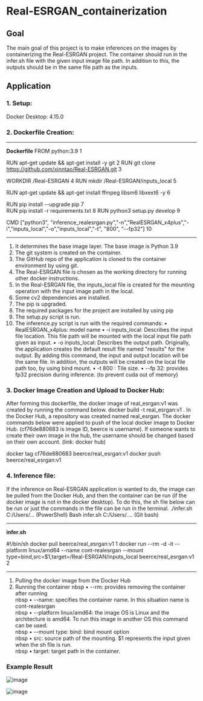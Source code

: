 # Real-ESRGAN_containerization

## Goal 
The main goal of this project is to make inferences on the images by containerizing the Real-ESRGAN project. The container should run in the infer.sh file with the given input image file path. In addition to this, the outputs should be in the same file path as the inputs.<br/>

## Application

### 1.	Setup:
Docker Desktop: 4.15.0
### 2.	Dockerfile Creation:

---
**Dockerfile**
FROM python:3.9								1

RUN apt-get update && apt-get install -y git					2
RUN git clone https://github.com/xinntao/Real-ESRGAN.git			3	

WORKDIR /Real-ESRGAN							4
RUN mkdir /Real-ESRGAN/inputs_local						5

RUN apt-get update && apt-get install ffmpeg libsm6 libxext6  -y		6

RUN pip install --upgrade pip							7	
RUN pip install -r requirements.txt						8
RUN python3 setup.py develop							9

CMD ["python3", "inference_realesrgan.py","-n","RealESRGAN_x4plus","-i","inputs_local","-o","inputs_local","-t", "800", "--fp32"]			10

---

1.	 It determines the base image layer. The base image is Python 3.9
2.	The git system is created on the container. 
3.	The GitHub repo of the application is cloned to the container environment by using git. 
4.	The Real-ESRGAN file is chosen as the working directory for running other docker instructions. 
5.	In the Real-ESRGAN file, the inputs_local file is created for the mounting operation with the input image path in the local. 
6.	Some cv2 dependencies are installed.
7.	The pip is upgraded.
8.	The required packages for the project are installed by using pip
9.	The setup.py script is run.
10.	The inference.py script is run with the required commands:
•	RealESRGAN_x4plus: model name
•	-i inputs_local: Describes the input file location. This file path will be mounted with the local input file path given as input. 
•	-o inputs_local: Describes the output path. Originally, the application creates the default result file named "results" for the output. By adding this command, the input and output location will be the same file. In addition, the outputs will be created on the local file path too, by using bind mount.
•	-t 800 : Tile size. 
•	--fp 32: provides fp32 precision during inference.  (to prevent cuda out of memory)


### 3.	Docker Image Creation and Upload to Docker Hub:
After forming this dockerfile, the docker image of real_esrgan:v1 was created by running the command below. 
docker build -t real_esrgan:v1 .
In the Docker Hub, a repository was created named real_esrgan. The docker commands below were applied to push of the local docker image to Docker Hub. (cf76de880683 is image ID, beerce is username). If someone wants to create their own image in the hub, the username should be changed based on their own account. (link: docker hub)

docker tag cf76de880683 beerce/real_esrgan:v1
docker push beerce/real_esrgan:v1
### 4.	Inference file:
If the inference on Real-ESRGAN application is wanted to do, the image can be pulled from the Docker Hub, and then the container can be run (if the docker image is not in the docker desktop). To do this, the sh file below can be run or just the commands in the file can be run in the terminal.
./infer.sh C:/Users/… (PowerShell)
Bash infer.sh C:/Users/…. (Git bash)

---
**infer.sh**

 #!/bin/sh
docker pull beerce/real_esrgan:v1							1
docker run --rm -d -it --platform linux/amd64 --name cont-realesrgan  --mount type=bind,src=$1,target=/Real-ESRGAN/inputs_local beerce/real_esrgan:v1		2

---

1.	Pulling the docker image from the Docker Hub
2.	Running the container 
nbsp •	--rm: provides removing the container after running <br/>
nbsp •	--name: specifies the container name. In this situation name is cont-realesrgan <br/>
nbsp •	--platform linux/amd64: the image OS is Linux and the architecture is amd64. To run this image in another OS this command can be used.<br/>
nbsp •	--mount type: bind: bind mount option<br/>
nbsp •	src: source path of the mounting. $1 represents the input given when the sh file is run.<br/>
nbsp •	target: target path in the container.<br/>

### Example Result
![image](https://user-images.githubusercontent.com/66211576/215257224-a987e244-97fb-4a6c-9c10-dbe747e11548.png)

![image](https://user-images.githubusercontent.com/66211576/215257229-45a129be-8776-4f41-80b6-9346d6601754.png)

